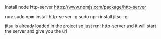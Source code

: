 Install node http-server
https://www.npmjs.com/package/http-server

run:
sudo npm install http-server -g
sudo npm install jitsu -g

jitsu is already loaded in the project so just run:
http-server
and it will start the server and give you the url
